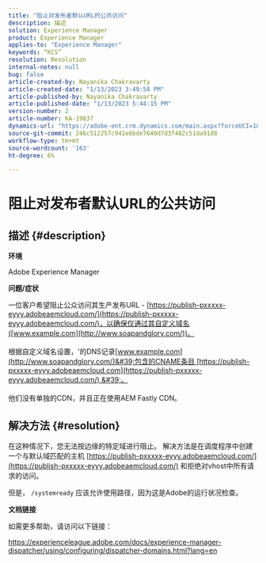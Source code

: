 ```yaml
---
title: "阻止对发布者默认URL的公共访问"
description: 描述
solution: Experience Manager
product: Experience Manager
applies-to: "Experience Manager"
keywords: “KCS”
resolution: Resolution
internal-notes: null
bug: false
article-created-by: Nayanika Chakravarty
article-created-date: "1/13/2023 3:49:58 PM"
article-published-by: Nayanika Chakravarty
article-published-date: "1/13/2023 5:44:15 PM"
version-number: 2
article-number: KA-19837
dynamics-url: "https://adobe-ent.crm.dynamics.com/main.aspx?forceUCI=1&pagetype=entityrecord&etn=knowledgearticle&id=9bd8bfeb-5993-ed11-aad1-6045bd006c82"
source-git-commit: 246c512257c941e6bde7640d7d3f482c51da91d8
workflow-type: tm+mt
source-wordcount: '163'
ht-degree: 6%

---
```


# 阻止对发布者默认URL的公共访问

## 描述 {#description}


<b>环境</b>

Adobe Experience Manager

<b>问题/症状</b>

一位客户希望阻止公众访问其生产发布URL - [https://publish-pxxxxx-eyyy.adobeaemcloud.com/](https://publish-pxxxxx-eyyy.adobeaemcloud.com/)，以确保仅通过其自定义域名([www.example.com](http://www.soapandglory.com/))。
<br><br>根据自定义域名设置，&#39;的DNS记录[www.example.com](http://www.soapandglory.com/)&#39;包含的CNAME条目 [https://publish-pxxxxx-eyyy.adobeaemcloud.com](https://publish-pxxxxx-eyyy.adobeaemcloud.com/) &#39;。 <br><br>他们没有单独的CDN，并且正在使用AEM Fastly CDN。<br>

## 解决方法 {#resolution}


在这种情况下，您无法按边缘的特定域进行阻止。 解决方法是在调度程序中创建一个与默认域匹配的主机 [https://publish-pxxxxx-eyyy.adobeaemcloud.com/](https://publish-pxxxxx-eyyy.adobeaemcloud.com/) 和拒绝对vhost中所有请求的访问。

但是， `/systemready` 应该允许使用路径，因为这是Adobe的运行状况检查。

<b>文档链接</b>

如需更多帮助，请访问以下链接：

https://experienceleague.adobe.com/docs/experience-manager-dispatcher/using/configuring/dispatcher-domains.html?lang=en
